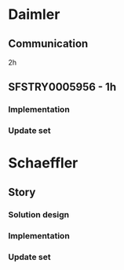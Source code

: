 # Daimler

## Communication
2h

## SFSTRY0005956 - 1h

### Implementation

### Update set

# Schaeffler

## Story

### Solution design

### Implementation

### Update set
